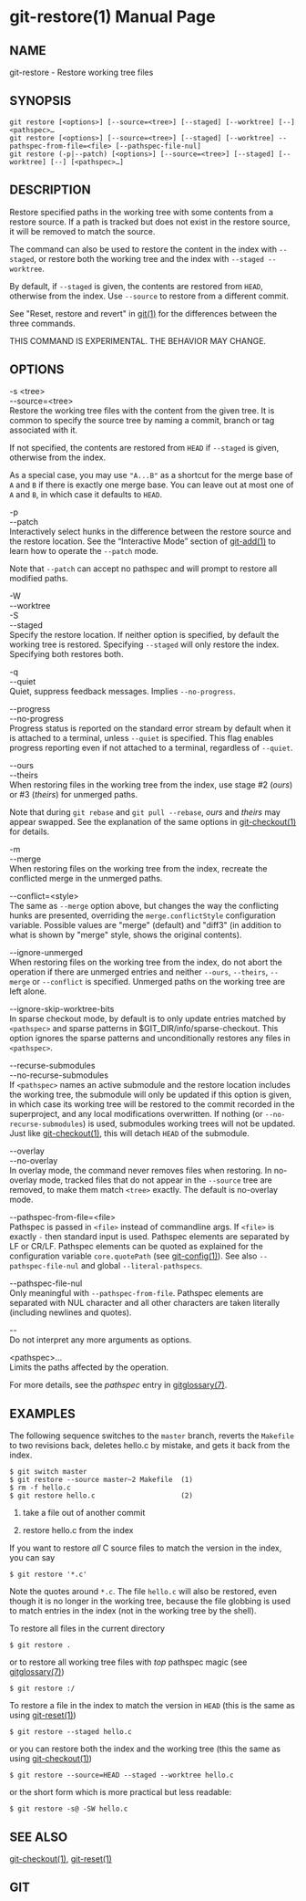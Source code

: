# git-restore(1) Manual Page

## NAME

git-restore - Restore working tree files

## SYNOPSIS

    git restore [<options>] [--source=<tree>] [--staged] [--worktree] [--] <pathspec>…​
    git restore [<options>] [--source=<tree>] [--staged] [--worktree] --pathspec-from-file=<file> [--pathspec-file-nul]
    git restore (-p|--patch) [<options>] [--source=<tree>] [--staged] [--worktree] [--] [<pathspec>…​]

## DESCRIPTION

Restore specified paths in the working tree with some contents from a restore source. If a path is tracked but does not exist in the restore source, it will be removed to match the source.

The command can also be used to restore the content in the index with `--staged`, or restore both the working tree and the index with `--staged --worktree`.

By default, if `--staged` is given, the contents are restored from `HEAD`, otherwise from the index. Use `--source` to restore from a different commit.

See "Reset, restore and revert" in [git(1)](git.html) for the differences between the three commands.

THIS COMMAND IS EXPERIMENTAL. THE BEHAVIOR MAY CHANGE.

## OPTIONS

-s &lt;tree&gt;  
--source=&lt;tree&gt;  
Restore the working tree files with the content from the given tree. It is common to specify the source tree by naming a commit, branch or tag associated with it.

If not specified, the contents are restored from `HEAD` if `--staged` is given, otherwise from the index.

As a special case, you may use `"A...B"` as a shortcut for the merge base of `A` and `B` if there is exactly one merge base. You can leave out at most one of `A` and `B`, in which case it defaults to `HEAD`.

-p  
--patch  
Interactively select hunks in the difference between the restore source and the restore location. See the “Interactive Mode” section of [git-add(1)](git-add.html) to learn how to operate the `--patch` mode.

Note that `--patch` can accept no pathspec and will prompt to restore all modified paths.

-W  
--worktree  
-S  
--staged  
Specify the restore location. If neither option is specified, by default the working tree is restored. Specifying `--staged` will only restore the index. Specifying both restores both.

-q  
--quiet  
Quiet, suppress feedback messages. Implies `--no-progress`.

--progress  
--no-progress  
Progress status is reported on the standard error stream by default when it is attached to a terminal, unless `--quiet` is specified. This flag enables progress reporting even if not attached to a terminal, regardless of `--quiet`.

--ours  
--theirs  
When restoring files in the working tree from the index, use stage \#2 (_ours_) or \#3 (_theirs_) for unmerged paths.

Note that during `git rebase` and `git pull --rebase`, _ours_ and _theirs_ may appear swapped. See the explanation of the same options in [git-checkout(1)](git-checkout.html) for details.

-m  
--merge  
When restoring files on the working tree from the index, recreate the conflicted merge in the unmerged paths.

--conflict=&lt;style&gt;  
The same as `--merge` option above, but changes the way the conflicting hunks are presented, overriding the `merge.conflictStyle` configuration variable. Possible values are "merge" (default) and "diff3" (in addition to what is shown by "merge" style, shows the original contents).

--ignore-unmerged  
When restoring files on the working tree from the index, do not abort the operation if there are unmerged entries and neither `--ours`, `--theirs`, `--merge` or `--conflict` is specified. Unmerged paths on the working tree are left alone.

--ignore-skip-worktree-bits  
In sparse checkout mode, by default is to only update entries matched by `<pathspec>` and sparse patterns in $GIT_DIR/info/sparse-checkout. This option ignores the sparse patterns and unconditionally restores any files in `<pathspec>`.

--recurse-submodules  
--no-recurse-submodules  
If `<pathspec>` names an active submodule and the restore location includes the working tree, the submodule will only be updated if this option is given, in which case its working tree will be restored to the commit recorded in the superproject, and any local modifications overwritten. If nothing (or `--no-recurse-submodules`) is used, submodules working trees will not be updated. Just like [git-checkout(1)](git-checkout.html), this will detach `HEAD` of the submodule.

--overlay  
--no-overlay  
In overlay mode, the command never removes files when restoring. In no-overlay mode, tracked files that do not appear in the `--source` tree are removed, to make them match `<tree>` exactly. The default is no-overlay mode.

--pathspec-from-file=&lt;file&gt;  
Pathspec is passed in `<file>` instead of commandline args. If `<file>` is exactly `-` then standard input is used. Pathspec elements are separated by LF or CR/LF. Pathspec elements can be quoted as explained for the configuration variable `core.quotePath` (see [git-config(1)](git-config.html)). See also `--pathspec-file-nul` and global `--literal-pathspecs`.

--pathspec-file-nul  
Only meaningful with `--pathspec-from-file`. Pathspec elements are separated with NUL character and all other characters are taken literally (including newlines and quotes).

--  
Do not interpret any more arguments as options.

&lt;pathspec&gt;…​  
Limits the paths affected by the operation.

For more details, see the _pathspec_ entry in [gitglossary(7)](gitglossary.html).

## EXAMPLES

The following sequence switches to the `master` branch, reverts the `Makefile` to two revisions back, deletes hello.c by mistake, and gets it back from the index.

    $ git switch master
    $ git restore --source master~2 Makefile  (1)
    $ rm -f hello.c
    $ git restore hello.c                     (2)

1.  take a file out of another commit

2.  restore hello.c from the index

If you want to restore _all_ C source files to match the version in the index, you can say

    $ git restore '*.c'

Note the quotes around `*.c`. The file `hello.c` will also be restored, even though it is no longer in the working tree, because the file globbing is used to match entries in the index (not in the working tree by the shell).

To restore all files in the current directory

    $ git restore .

or to restore all working tree files with _top_ pathspec magic (see [gitglossary(7)](gitglossary.html))

    $ git restore :/

To restore a file in the index to match the version in `HEAD` (this is the same as using [git-reset(1)](git-reset.html))

    $ git restore --staged hello.c

or you can restore both the index and the working tree (this the same as using [git-checkout(1)](git-checkout.html))

    $ git restore --source=HEAD --staged --worktree hello.c

or the short form which is more practical but less readable:

    $ git restore -s@ -SW hello.c

## SEE ALSO

[git-checkout(1)](git-checkout.html), [git-reset(1)](git-reset.html)

## GIT
